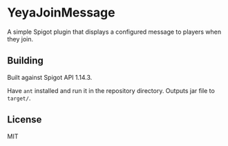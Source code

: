 # YeyaJoinMessage

A simple Spigot plugin that displays a configured message to players when they join.

## Building

Built against Spigot API 1.14.3.

Have `ant` installed and run it in the repository directory. Outputs jar file to `target/`.

## License

MIT
